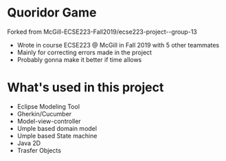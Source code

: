 # Quoridor Game
Forked from McGill-ECSE223-Fall2019/ecse223-project--group-13
* Wrote in course ECSE223 @ McGill in Fall 2019 with 5 other teammates
* Mainly for correcting errors made in the project
* Probably gonna make it better if time allows

# What's used in this project
* Eclipse Modeling Tool
* Gherkin/Cucumber
* Model-view-controller
* Umple based domain model
* Umple based State machine
* Java 2D
* Trasfer Objects
